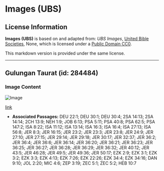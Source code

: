 # Images (UBS)

## License Information

**Images (UBS)** is based on and adapted from: _UBS Images_, [United Bible Societies](https://unitedbiblesocieties.org/), None, which is licensed under a [Public Domain CC0](https://creativecommons.org/public-domain/cc0/).

This markdown version is provided under the same license.



--------------------------------

## Gulungan Taurat (id: 284484)

### Image Content

![Image](https://cdn.aquifer.bible/aquifer-content/resources/Media/WEB-0877_torah_scroll.jpg)

[link](https://cdn.aquifer.bible/aquifer-content/resources/Media/WEB-0877_torah_scroll.jpg)

* **Associated Passages:** DEU 22:1; DEU 30:1; DEU 30:4; 2SA 14:13; 2SA 14:14; 2CH 13:9; NEH 1:9; JOB 6:13; PSA 5:11; PSA 40:8; PSA 62:5; PSA 147:2; ISA 8:22; ISA 11:12; ISA 13:14; ISA 16:3; ISA 16:4; ISA 27:13; ISA 56:8; JER 8:3; JER 16:15; JER 23:2; JER 23:3; JER 23:8; JER 24:9; JER 27:10; JER 27:15; JER 29:14; JER 29:18; JER 30:17; JER 32:37; JER 36:2; JER 36:4; JER 36:6; JER 36:14; JER 36:20; JER 36:21; JER 36:23; JER 36:25; JER 36:27; JER 36:28; JER 36:29; JER 36:32; JER 40:12; JER 43:5; JER 46:28; JER 49:5; JER 49:36; JER 50:17; EZK 2:9; EZK 3:1; EZK 3:2; EZK 3:3; EZK 4:13; EZK 7:26; EZK 22:26; EZK 34:4; EZK 34:16; DAN 9:10; JOL 2:20; MIC 4:6; ZEP 3:19; ZEC 5:1; ZEC 5:2; HEB 10:7

